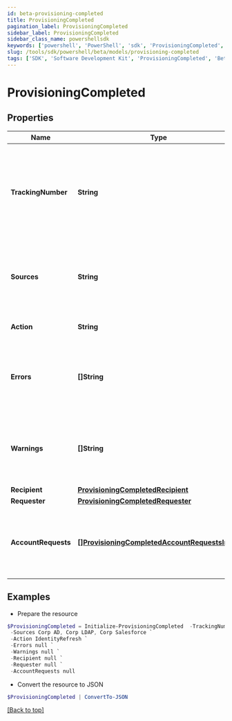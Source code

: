 ```yaml
---
id: beta-provisioning-completed
title: ProvisioningCompleted
pagination_label: ProvisioningCompleted
sidebar_label: ProvisioningCompleted
sidebar_class_name: powershellsdk
keywords: ['powershell', 'PowerShell', 'sdk', 'ProvisioningCompleted', 'BetaProvisioningCompleted'] 
slug: /tools/sdk/powershell/beta/models/provisioning-completed
tags: ['SDK', 'Software Development Kit', 'ProvisioningCompleted', 'BetaProvisioningCompleted']
---
```



# ProvisioningCompleted

## Properties

Name | Type | Description | Notes
------------ | ------------- | ------------- | -------------
**TrackingNumber** | **String** | Provisioning request's reference number. Useful for tracking status in the 'Account Activity' search interface. | [required]
**Sources** | **String** | Sources the provisioning transactions were performed on. Sources are comma separated. | [required]
**Action** | **String** | Origin of the provisioning request. | [optional] 
**Errors** | **[]String** | List of any accumulated error messages that occurred during provisioning. | [optional] 
**Warnings** | **[]String** | List of any accumulated warning messages that occurred during provisioning. | [optional] 
**Recipient** | [**ProvisioningCompletedRecipient**](provisioning-completed-recipient) |  | [required]
**Requester** | [**ProvisioningCompletedRequester**](provisioning-completed-requester) |  | [optional] 
**AccountRequests** | [**[]ProvisioningCompletedAccountRequestsInner**](provisioning-completed-account-requests-inner) | List of provisioning instructions to perform on an account-by-account basis. | [required]

## Examples

- Prepare the resource
```powershell
$ProvisioningCompleted = Initialize-ProvisioningCompleted  -TrackingNumber 4b4d982dddff4267ab12f0f1e72b5a6d `
 -Sources Corp AD, Corp LDAP, Corp Salesforce `
 -Action IdentityRefresh `
 -Errors null `
 -Warnings null `
 -Recipient null `
 -Requester null `
 -AccountRequests null
```

- Convert the resource to JSON
```powershell
$ProvisioningCompleted | ConvertTo-JSON
```


[[Back to top]](#) 

